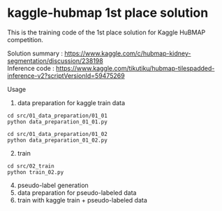 # kaggle-hubmap 1st place solution

This is the training code of the 1st place solution for Kaggle HuBMAP competition.

Solution summary : https://www.kaggle.com/c/hubmap-kidney-segmentation/discussion/238198  
Inference code : https://www.kaggle.com/tikutiku/hubmap-tilespadded-inference-v2?scriptVersionId=59475269  

Usage  
1. data preparation for kaggle train data  
```
cd src/01_data_preparation/01_01
python data_preparation_01_01.py

cd src/01_data_preparation/01_02
python data_preparation_01_02.py
```

2. train  
```
cd src/02_train
python train_02.py
```
4. pseudo-label generation  
5. data preparation for pseudo-labeled data  
6. train with kaggle train + pseudo-labeled data  
